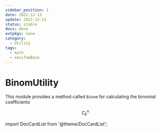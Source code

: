 ```yaml
---
sidebar_position: 1
date: 2022-12-13
update: 2022-12-13
status: stable
docs: done
extpkgs: none
category:
  - Utility
tags:
  - math
  - easifemBase
---
```


# BinomUtility

This module provides a method called `Binom` for calculating the binomial coefficients

$$
C_{k}^{n}
$$

import DocCardList from '@theme/DocCardList';

<DocCardList />
